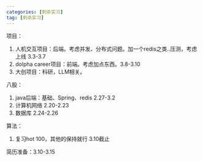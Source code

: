 ```yaml
---
categories: [刺杀实习]
tag: [刺杀实习]
---
```


项目：

1. 人机交互项目：后端。考虑并发、分布式问题。加一个redis之类..压测，考虑上线 3.3-3.7
2. dolpha career项目：前端。考虑加点东西。3.8-3.10
3. 大创项目：科研，LLM相关。

八股：

1. java后端：基础、Spring、redis 2.27-3.2
2. 计算机网络 2.20-2.23
3. 数据库 2.24-2.26

算法：

1. 复习hot 100，其他的保持就行 3.10截止

简历准备：3.10-3.15